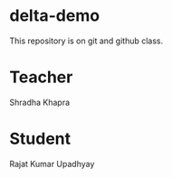 # delta-demo
This repository is on git and github class.

# Teacher 
Shradha Khapra

# Student
Rajat Kumar Upadhyay

